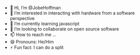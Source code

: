 - 👋 Hi, I’m @JobeHoffman
- 👀 I’m interested in interacting with hardware from a software perspective
- 🌱 I’m currently learning javascript
- 💞️ I’m looking to collaborate on open source software
- 📫 How to reach me ...
- 😄 Pronouns: He/Him
- ⚡ Fun fact: I can do a split

<!---
JobeHoffman/JobeHoffman is a ✨ special ✨ repository because its `README.md` (this file) appears on your GitHub profile.
You can click the Preview link to take a look at your changes.
--->
